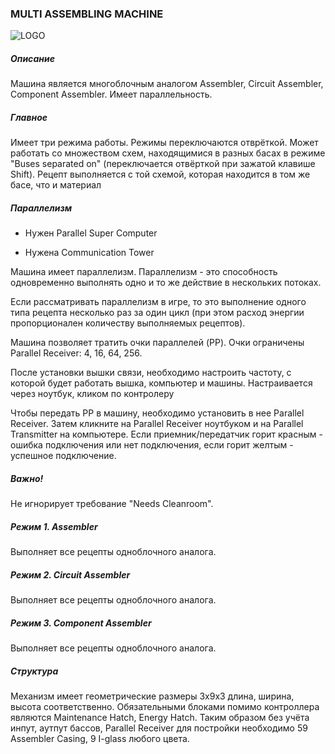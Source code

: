 ### MULTI ASSEMBLING MACHINE

![LOGO](https://gtimpact.space/media/gregtech/ParAssembler.png)

##### Описание

Машина является многоблочным аналогом Assembler, Circuit Assembler, Component Assembler. Имеет параллельность.

##### Главное

Имеет три режима работы. Режимы переключаются отврёткой. Может работать со множеством схем, находящимися в разных басах в режиме "Buses separated on" (переключается отвёрткой при зажатой клавише Shift). Рецепт выполняется с той схемой, которая находится в том же басе, что и материал

##### Параллелизм

- Нужен Parallel Super Computer


- Нужена Communication Tower

Машина имеет параллелизм. Параллелизм - это способность одновременно выполнять одно и то же действие в нескольких потоках.


Если рассматривать параллелизм в игре, то это выполнение одного типа рецепта несколько раз за один цикл (при этом расход энергии пропорционален количеству выполняемых рецептов).


Машина позволяет тратить очки параллелей (PP). Очки ограничены Parallel Receiver: 4, 16, 64, 256.


После установки вышки связи, необходимо настроить частоту, с которой будет работать вышка, компьютер и машины. Настраивается через ноутбук, кликом по контролеру


Чтобы передать PP в машину, необходимо установить в нее Parallel Receiver. Затем кликните на Parallel Receiver ноутбуком и на Parallel Transmitter на компьютере. Если приемник/передатчик горит красным - ошибка подключения или нет подключения, если горит желтым - успешное подключение.

##### Важно!

Не игнорирует требование "Needs Cleanroom".

##### Режим 1. Assembler

Выполняет все рецепты одноблочного аналога.

##### Режим 2. Circuit Assembler

Выполняет все рецепты одноблочного аналога.

##### Режим 3. Component Assembler

Выполняет все рецепты одноблочного аналога.

##### Структура

Механизм имеет геометрические размеры 3х9х3 длина, ширина, высота соответственно. Обязательными блоками помимо контроллера являются Maintenance Hatch, Energy Hatch. Таким образом без учёта инпут, аутпут бассов, Parallel Receiver для постройки необходимо 59 Assembler Casing, 9 I-glass любого цвета.


